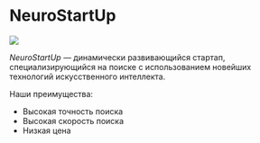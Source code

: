 # NeuroStartUp

![](https://www.google.com/search?q=neurostartup&rlz=1C1CHZN_ruRU935RU935&sxsrf=ALeKk03C67SGzJW1tyWGPnMBRJEhsVmoEA:1612984464951&source=lnms&tbm=isch&sa=X&ved=2ahUKEwjO076wg-DuAhUyCRAIHVRhDR0Q_AUoA3oECAYQBQ&biw=1536&bih=722#imgrc=XvtgOXd-gg_KsM)

*NeuroStartUp* — динамически развивающийся стартап, специализирующийся на поиске с использованием новейших технологий искусственного интеллекта.

Наши преимущества:
* Высокая точность поиска
* Высокая скорость поиска
* Низкая цена
